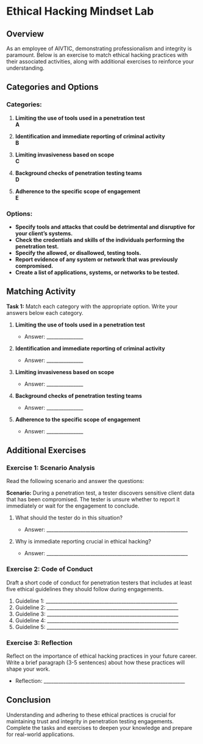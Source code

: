 # Ethical Hacking Mindset Lab

## Overview
As an employee of AIVTIC, demonstrating professionalism and integrity is paramount. Below is an exercise to match ethical hacking practices with their associated activities, along with additional exercises to reinforce your understanding.

## Categories and Options

### Categories:
1. **Limiting the use of tools used in a penetration test**  
   **A**
   
2. **Identification and immediate reporting of criminal activity**  
   **B**
   
3. **Limiting invasiveness based on scope**  
   **C**
   
4. **Background checks of penetration testing teams**  
   **D**
   
5. **Adherence to the specific scope of engagement**  
   **E**

### Options:
- **Specify tools and attacks that could be detrimental and disruptive for your client’s systems.**
- **Check the credentials and skills of the individuals performing the penetration test.**
- **Specify the allowed, or disallowed, testing tools.**
- **Report evidence of any system or network that was previously compromised.**
- **Create a list of applications, systems, or networks to be tested.**

## Matching Activity

**Task 1:** Match each category with the appropriate option. Write your answers below each category.

1. **Limiting the use of tools used in a penetration test**  
   - Answer: _______________

2. **Identification and immediate reporting of criminal activity**  
   - Answer: _______________

3. **Limiting invasiveness based on scope**  
   - Answer: _______________

4. **Background checks of penetration testing teams**  
   - Answer: _______________

5. **Adherence to the specific scope of engagement**  
   - Answer: _______________

## Additional Exercises

### Exercise 1: Scenario Analysis
Read the following scenario and answer the questions:

**Scenario:** During a penetration test, a tester discovers sensitive client data that has been compromised. The tester is unsure whether to report it immediately or wait for the engagement to conclude.

1. What should the tester do in this situation?  
   - Answer: __________________________________________________________

2. Why is immediate reporting crucial in ethical hacking?  
   - Answer: __________________________________________________________

### Exercise 2: Code of Conduct
Draft a short code of conduct for penetration testers that includes at least five ethical guidelines they should follow during engagements.

1. Guideline 1: ______________________________________________________
2. Guideline 2: ______________________________________________________
3. Guideline 3: ______________________________________________________
4. Guideline 4: ______________________________________________________
5. Guideline 5: ______________________________________________________

### Exercise 3: Reflection
Reflect on the importance of ethical hacking practices in your future career. Write a brief paragraph (3-5 sentences) about how these practices will shape your work.

- Reflection: __________________________________________________________

## Conclusion
Understanding and adhering to these ethical practices is crucial for maintaining trust and integrity in penetration testing engagements. Complete the tasks and exercises to deepen your knowledge and prepare for real-world applications.
